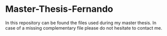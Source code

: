 # Master-Thesis-Fernando

In this repository can be found the files used during my master thesis. In case of a missing complementary file please do not hesitate to contact me.
